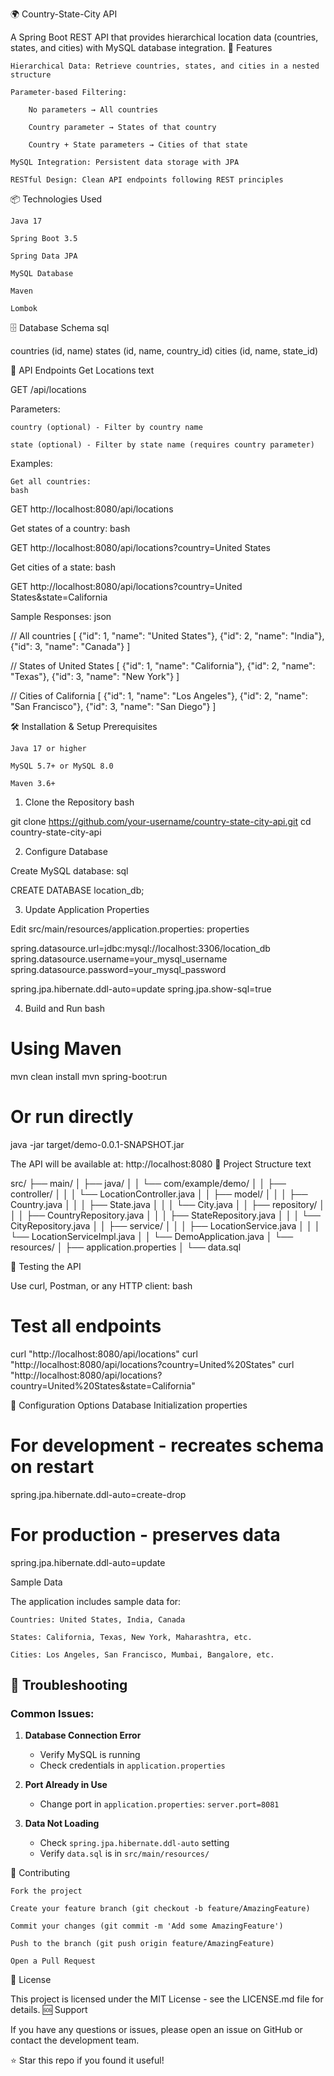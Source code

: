 🌍 Country-State-City API

A Spring Boot REST API that provides hierarchical location data (countries, states, and cities) with MySQL database integration.
🚀 Features

    Hierarchical Data: Retrieve countries, states, and cities in a nested structure

    Parameter-based Filtering:

        No parameters → All countries

        Country parameter → States of that country

        Country + State parameters → Cities of that state

    MySQL Integration: Persistent data storage with JPA

    RESTful Design: Clean API endpoints following REST principles

📦 Technologies Used

    Java 17

    Spring Boot 3.5

    Spring Data JPA

    MySQL Database

    Maven

    Lombok

🗄️ Database Schema
sql

countries (id, name)
states (id, name, country_id)
cities (id, name, state_id)

🔌 API Endpoints
Get Locations
text

GET /api/locations

Parameters:

    country (optional) - Filter by country name

    state (optional) - Filter by state name (requires country parameter)

Examples:

    Get all countries:
    bash

GET http://localhost:8080/api/locations

Get states of a country:
bash

GET http://localhost:8080/api/locations?country=United States

Get cities of a state:
bash

GET http://localhost:8080/api/locations?country=United States&state=California

Sample Responses:
json

// All countries
[
  {"id": 1, "name": "United States"},
  {"id": 2, "name": "India"},
  {"id": 3, "name": "Canada"}
]

// States of United States
[
  {"id": 1, "name": "California"},
  {"id": 2, "name": "Texas"},
  {"id": 3, "name": "New York"}
]

// Cities of California
[
  {"id": 1, "name": "Los Angeles"},
  {"id": 2, "name": "San Francisco"},
  {"id": 3, "name": "San Diego"}
]

🛠️ Installation & Setup
Prerequisites

    Java 17 or higher

    MySQL 5.7+ or MySQL 8.0

    Maven 3.6+

1. Clone the Repository
bash

git clone https://github.com/your-username/country-state-city-api.git
cd country-state-city-api

2. Configure Database

Create MySQL database:
sql

CREATE DATABASE location_db;

3. Update Application Properties

Edit src/main/resources/application.properties:
properties

spring.datasource.url=jdbc:mysql://localhost:3306/location_db
spring.datasource.username=your_mysql_username
spring.datasource.password=your_mysql_password

spring.jpa.hibernate.ddl-auto=update
spring.jpa.show-sql=true

4. Build and Run
bash

# Using Maven
mvn clean install
mvn spring-boot:run

# Or run directly
java -jar target/demo-0.0.1-SNAPSHOT.jar

The API will be available at: http://localhost:8080
📁 Project Structure
text

src/
├── main/
│   ├── java/
│   │   └── com/example/demo/
│   │       ├── controller/
│   │       │   └── LocationController.java
│   │       ├── model/
│   │       │   ├── Country.java
│   │       │   ├── State.java
│   │       │   └── City.java
│   │       ├── repository/
│   │       │   ├── CountryRepository.java
│   │       │   ├── StateRepository.java
│   │       │   └── CityRepository.java
│   │       ├── service/
│   │       │   ├── LocationService.java
│   │       │   └── LocationServiceImpl.java
│   │       └── DemoApplication.java
│   └── resources/
│       ├── application.properties
│       └── data.sql

🧪 Testing the API

Use curl, Postman, or any HTTP client:
bash

# Test all endpoints
curl "http://localhost:8080/api/locations"
curl "http://localhost:8080/api/locations?country=United%20States"
curl "http://localhost:8080/api/locations?country=United%20States&state=California"

🔧 Configuration Options
Database Initialization
properties

# For development - recreates schema on restart
spring.jpa.hibernate.ddl-auto=create-drop

# For production - preserves data
spring.jpa.hibernate.ddl-auto=update

Sample Data

The application includes sample data for:

    Countries: United States, India, Canada

    States: California, Texas, New York, Maharashtra, etc.

    Cities: Los Angeles, San Francisco, Mumbai, Bangalore, etc.

## 🐛 Troubleshooting

### Common Issues:

1. **Database Connection Error**
   - Verify MySQL is running
   - Check credentials in `application.properties`

2. **Port Already in Use**
   - Change port in `application.properties`: `server.port=8081`

3. **Data Not Loading**
   - Check `spring.jpa.hibernate.ddl-auto` setting
   - Verify `data.sql` is in `src/main/resources/`

🤝 Contributing

    Fork the project

    Create your feature branch (git checkout -b feature/AmazingFeature)

    Commit your changes (git commit -m 'Add some AmazingFeature')

    Push to the branch (git push origin feature/AmazingFeature)

    Open a Pull Request

📝 License

This project is licensed under the MIT License - see the LICENSE.md file for details.
🆘 Support

If you have any questions or issues, please open an issue on GitHub or contact the development team.

⭐ Star this repo if you found it useful!
